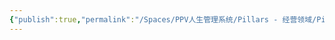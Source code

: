 ```yaml
---
{"publish":true,"permalink":"/Spaces/PPV人生管理系统/Pillars - 经营领域/Pillars - 人生经营领域/运动/增肌减脂计划/肌肉部位库/肌肉库/腘绳肌.md","created":"2025-07-07T18:09:01.587+08:00","modified":"2025-07-09T00:23:33.070+08:00","published":"2025-07-09T00:23:33.070+08:00","cssclasses":""}
---
```


